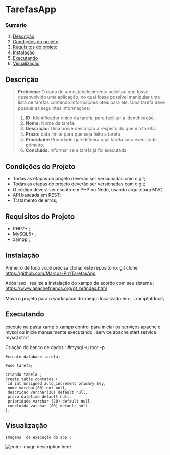 # TarefasApp


### Sumario
 1. [Descrição](#description)
 2. [Condições do projeto](#project-conditions)
 3. [Requisitos do projeto](#project-requirements)
 4. [Instalação](#installation)
 5. [Executando](#running)
 6. [Visualização](#view)
 
 ## Descrição

> **Problema:** O dono de um estabelecimento solicitou que fosse desenvolvido uma aplicação, no qual fosse possível manipular uma lista de tarefas contendo informações úteis para ele. Uma tarefa deve possuir as seguintes informações:
> 
> 1.  **ID:** Identificador único da tarefa, para facilitar a identificação.
> 2.  **Nome:** Nome da tarefa.
> 3.  **Descrição:** Uma breve descrição a respeito do que é a tarefa.
> 4.  **Prazo:** data limite para que seja feito a tarefa
> 5.  **Prioridade:** Prioridade que definirá qual tarefa será executada primeiro.
> 6.  **Concluída:** informar se a tarefa já foi executada.

## Condições do Projeto

 - Todas as etapas do projeto deverão ser versionadas com o git;
 - Todas as etapas do projeto deverão ser versionadas com o git;
 - O código deverá ser escrito em PHP ou Node, usando arquitetura MVC;
 - API baseada em REST;
 - Tratamento de erros;
 
 ## Requisitos do Projeto

 - PHP7+ ;
 - MySQL5+ ;
 - xampp ;
 
 ## Instalação
  Primeiro de tudo você precisa clonar este repositório:
    git clone https://github.com/Marcos-Prr/TarefasApp
  
  Após isso , realize a instalação do xampp de acordo  com seu sistema :
      https://www.apachefriends.org/pt_br/index.html
      
  Mova o  projeto para o workspace do xampp  localizado em :
   ..xamp\htdocs\
   
  ## Executando
  execute na pasta xamp o xampp control  para iniciar os serviços apache e mysql ou inicie manualmente executando :
    service  apache start
    service mysql start
    
    
   Criação do banco de dados :
    #mysql -u root -p
    
    #create database tarefa;
    
    #use tarefa;
    
    criando tabela ;
    create table contatos (
     id int unsigned auto_increment primary key,
     nome varchar(80) not null,
     descricao varchar(20) default null,
     prazo datetime default null,
     prioridade varchar (20) default null,
     concluida varchar (80) default null
    );
   
   ## Visualização 
    Imagens  da execução do app :
    
  ![enter image description here](https://lh3.googleusercontent.com/A0kkhSLY5hd2ZRD5g2haHDUMZkBBSaG3EMPpeIi4AJNRmDBi1WFAH8dGUF19Eet1m7M4dm5MaAkS4dyG0EupXKL9vlbRmNmS3QkvELN6Oi9CwCA0bB9QL9VM298NZXZu-Its-qfjzh44BBPO3YNU3BA5I8LczgeO_X3Tifcawov2uPWRXLFZBibEYIjOvxxEHEwllqtrhSfs4vOdCBfM8ByJqCkuzNrXSBTQPD_XzO4ukjSQIOtaqUv_M9V-2OIh5vjV6iLlJa6brcO3VzO6_8D5CyFQO0zhFNO03kTSR6x4ofeW-KbNH-S2wunpvTvQbdMSnhbvulWrgEVkhrMJrDLS_yMz_ZkO-JRYf6slAHsYQ4wJurPhPkF0QxHF2EgCrIW2kslXCixUUCNaCR5fS965Fsge3uw9rBcVzQU9wgi7AqJj4LjnQhzIhL1saYVsg9tGRxwVkbdoWexq0tb9iJW1YSF52LCaUHiRXKUpxXhFj-0pQD2n24FbkJVqcjMyPis6UWCswccxYpC0rV1qxihkAGNhtEII_b4IEl-8z_HHueWem6iP-Z5w0l4RAZR1NjjpcHBAN1xXXNAxqa3a66F7_KxjqlVT0K8uh5-qNbVvgKO5Asm-rlqYa_SDM2eu1ni6W__Y32rByJlwmC3fY-tS=w1360-h632-no "View inicial")  
    
    
    

   
   
  
  
